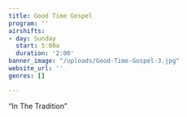 ```yaml
---
title: Good Time Gospel
program: ''
airshifts:
- day: Sunday
  start: 5:00a
  duration: '2:00'
banner_image: "/uploads/Good-Time-Gospel-3.jpg"
website_url: ''
genres: []

---
```

“In The Tradition”